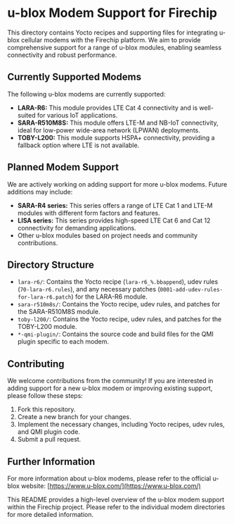 # u-blox Modem Support for Firechip

This directory contains Yocto recipes and supporting files for integrating u-blox cellular modems with the Firechip platform. We aim to provide comprehensive support for a range of u-blox modules, enabling seamless connectivity and robust performance.

## Currently Supported Modems

The following u-blox modems are currently supported:

*   **LARA-R6:** This module provides LTE Cat 4 connectivity and is well-suited for various IoT applications.
*   **SARA-R510M8S:** This module offers LTE-M and NB-IoT connectivity, ideal for low-power wide-area network (LPWAN) deployments.
*   **TOBY-L200:** This module supports HSPA+ connectivity, providing a fallback option where LTE is not available.

## Planned Modem Support

We are actively working on adding support for more u-blox modems. Future additions may include:

*   **SARA-R4 series:** This series offers a range of LTE Cat 1 and LTE-M modules with different form factors and features.
*   **LISA series:** This series provides high-speed LTE Cat 6 and Cat 12 connectivity for demanding applications.
*   Other u-blox modules based on project needs and community contributions.

## Directory Structure

*   `lara-r6/`: Contains the Yocto recipe (`lara-r6_%.bbappend`), udev rules (`70-lara-r6.rules`), and any necessary patches (`0001-add-udev-rules-for-lara-r6.patch`) for the LARA-R6 module.
*   `sara-r510m8s/`: Contains the Yocto recipe, udev rules, and patches for the SARA-R510M8S module.
*   `toby-l200/`: Contains the Yocto recipe, udev rules, and patches for the TOBY-L200 module.
*   `*-qmi-plugin/`: Contains the source code and build files for the QMI plugin specific to each modem.

## Contributing

We welcome contributions from the community! If you are interested in adding support for a new u-blox modem or improving existing support, please follow these steps:

1.  Fork this repository.
2.  Create a new branch for your changes.
3.  Implement the necessary changes, including Yocto recipes, udev rules, and QMI plugin code.
4.  Submit a pull request.

## Further Information

For more information about u-blox modems, please refer to the official u-blox website: [https://www.u-blox.com/](https://www.u-blox.com/)

This README provides a high-level overview of the u-blox modem support within the Firechip project. Please refer to the individual modem directories for more detailed information.